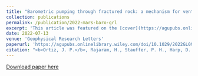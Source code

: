 ```yaml
---
title: "Barometric pumping through fractured rock: a mechanism for venting deep methane to Mars’ atmosphere"
collection: publications
permalink: /publication/2022-mars-baro-grl
excerpt: 'This article was featured on the [cover](https://agupubs.onlinelibrary.wiley.com/doi/epdf/10.1002/grl.62460) of this GRL issue.' 
date: 2022-07-13
venue: 'Geophysical Research Letters'
paperurl: 'https://agupubs.onlinelibrary.wiley.com/doi/10.1029/2022GL098946'
citation: "<b>Ortiz, J. P.</b>, Rajaram, H., Stauffer, P. H., Harp, D. R., Wiens, R. C., & Lewis, K. W. (2022). Barometric Pumping Through Fractured Rock: A Mechanism for Venting Deep Methane to Mars' Atmosphere. <i>Geophysical Research Letters</i>, 49(14), e2022GL098946."
---
```

<!-- This paper is about the number 1. The number 2 is left for future work. -->

[Download paper here](https://agupubs.onlinelibrary.wiley.com/doi/10.1029/2022GL098946)

